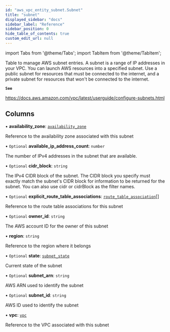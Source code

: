 ```yaml
---
id: "aws_vpc_entity_subnet.Subnet"
title: "subnet"
displayed_sidebar: "docs"
sidebar_label: "Reference"
sidebar_position: 0
hide_table_of_contents: true
custom_edit_url: null
---
```


import Tabs from '@theme/Tabs';
import TabItem from '@theme/TabItem';

Table to manage AWS subnet entries.
A subnet is a range of IP addresses in your VPC. You can launch AWS resources into a specified subnet.
Use a public subnet for resources that must be connected to the internet, and a private subnet for
resources that won't be connected to the internet.

**`See`**

https://docs.aws.amazon.com/vpc/latest/userguide/configure-subnets.html

## Columns

• **availability\_zone**: [`availability_zone`](aws_vpc_entity_availability_zone.AvailabilityZone.md)

Reference to the availability zone associated with this subnet

• `Optional` **available\_ip\_address\_count**: `number`

The number of IPv4 addresses in the subnet that are available.

• `Optional` **cidr\_block**: `string`

The IPv4 CIDR block of the subnet. The CIDR block you specify must exactly match the subnet's CIDR block
for information to be returned for the subnet. You can also use cidr or cidrBlock as the filter names.

• `Optional` **explicit\_route\_table\_associations**: [`route_table_association`](aws_vpc_entity_route_table_association.RouteTableAssociation.md)[]

Reference to the route table associations for this subnet

• `Optional` **owner\_id**: `string`

The AWS account ID for the owner of this subnet

• **region**: `string`

Reference to the region where it belongs

• `Optional` **state**: [`subnet_state`](../enums/aws_vpc_entity_subnet.SubnetState.md)

Current state of the subnet

• `Optional` **subnet\_arn**: `string`

AWS ARN used to identify the subnet

• `Optional` **subnet\_id**: `string`

AWS ID used to identify the subnet

• **vpc**: [`vpc`](aws_vpc_entity_vpc.Vpc.md)

Reference to the VPC associated with this subnet
